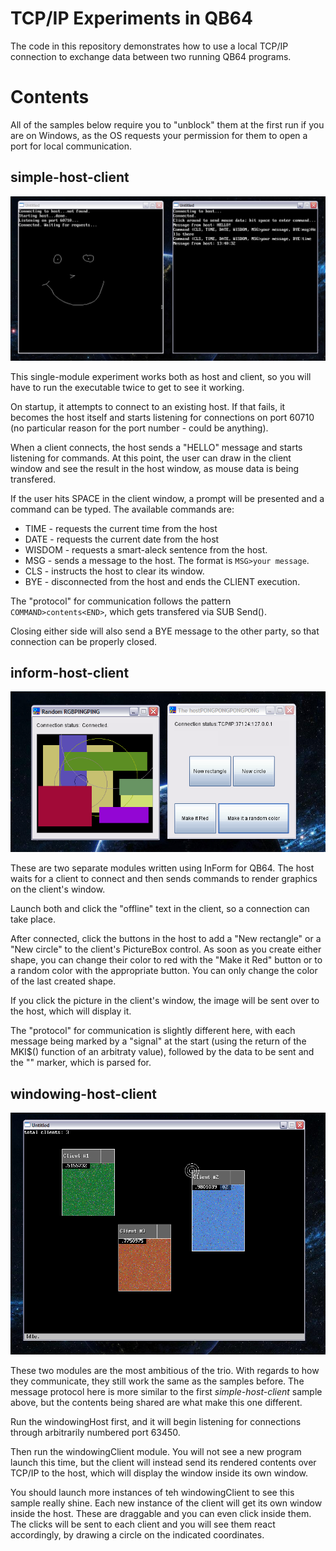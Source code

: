 # TCP/IP Experiments in QB64

The code in this repository demonstrates how to use a local TCP/IP connection to exchange data between two running QB64 programs.

# Contents

All of the samples below require you to "unblock" them at the first run if you are on Windows, as the OS requests your permission for them to open a port for local communication.

## simple-host-client

![](screenshots/drawing.png?raw=true)

This single-module experiment works both as host and client, so you will have to run the executable twice to get to see it working.

On startup, it attempts to connect to an existing host. If that fails, it becomes the host itself and starts listening for connections on port 60710 (no particular reason for the port number - could be anything).

When a client connects, the host sends a "HELLO" message and starts listening for commands. At this point, the user can draw in the client window and see the result in the host window, as mouse data is being transfered.

If the user hits SPACE in the client window, a prompt will be presented and a command can be typed. The available commands are:

* TIME - requests the current time from the host
* DATE - requests the current date from the host
* WISDOM - requests a smart-aleck sentence from the host.
* MSG - sends a message to the host. The format is `MSG>your message`.
* CLS - instructs the host to clear its window.
* BYE - disconnected from the host and ends the CLIENT execution.

The "protocol"  for communication follows the pattern `COMMAND>contents<END>`, which gets transfered via SUB Send().

Closing either side will also send a BYE message to the other party, so that connection can be properly closed.

## inform-host-client

![](screenshots/inform.png?raw=true)

These are two separate modules written using InForm for QB64. The host waits for a client to connect and then sends commands to render graphics on the client's window.

Launch both and click the "offline" text in the client, so a connection can take place.

After connected, click the buttons in the host to add a "New rectangle" or a "New circle" to the client's PictureBox control. As soon as you create either shape, you can change their color to red with the "Make it Red" button or to a random color with the appropriate button. You can only change the color of the last created shape.

If you click the picture in the client's window, the image will be sent over to the host, which will display it.

The "protocol"  for communication is slightly different here, with each message being marked by a "signal" at the start (using the return of the MKI$() function of an arbitraty value), followed by the data to be sent and the "<END>" marker, which is parsed for.

## windowing-host-client

![](screenshots/windowing.png?raw=true)

These two modules are the most ambitious of the trio. With regards to how they communicate, they still work the same as the samples before. The message protocol here is more similar to the first _simple-host-client_ sample above, but the contents being shared are what make this one different.

Run the windowingHost first, and it will begin listening for connections through arbitrarily numbered port 63450.

Then run the windowingClient module. You will not see a new program launch this time, but the client will instead send its rendered contents over TCP/IP to the host, which will display the window inside its own window.

You should launch more instances of teh windowingClient to see this sample really shine. Each new instance of the client will get its own window inside the host. These are draggable and you can even click inside them. The clicks will be sent to each client and you will see them react accordingly, by drawing a circle on the indicated coordinates.
